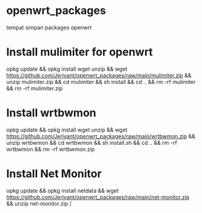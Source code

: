 # openwrt_packages
tempat simpan packages openwrt

# Install mulimiter for openwrt
opkg update && opkg install wget unzip && wget https://github.com/Jeriyant/openwrt_packages/raw/main/mulimiter.zip && unzip mulimiter.zip && cd mulimiter && sh install && cd .. && rm -rf mulimiter && rm -rf mulimiter.zip

# Install wrtbwmon
opkg update && opkg install wget unzip && wget https://github.com/Jeriyant/openwrt_packages/raw/main/wrtbwmon.zip && unzip wrtbwmon && cd wrtbwmon && sh install.sh && cd .. && rm -rf wrtbwmon && rm -rf wrtbwmon.zip

# Install Net Monitor
opkg update && opkg install netdata && wget https://github.com/Jeriyant/openwrt_packages/raw/main/net-monitor.zip && unzip net-monitor.zip /
